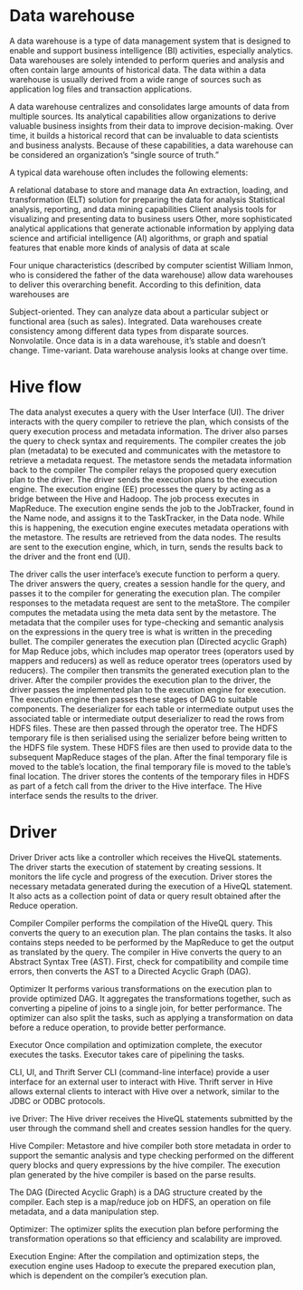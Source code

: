 # Data warehouse
A data warehouse is a type of data management system that is designed to enable and support business intelligence (BI) activities, especially analytics. Data warehouses are solely intended to perform queries and analysis and often contain large amounts of historical data. The data within a data warehouse is usually derived from a wide range of sources such as application log files and transaction applications.

A data warehouse centralizes and consolidates large amounts of data from multiple sources. Its analytical capabilities allow organizations to derive valuable business insights from their data to improve decision-making. Over time, it builds a historical record that can be invaluable to data scientists and business analysts. Because of these capabilities, a data warehouse can be considered an organization’s “single source of truth.”

A typical data warehouse often includes the following elements:

A relational database to store and manage data
An extraction, loading, and transformation (ELT) solution for preparing the data for analysis
Statistical analysis, reporting, and data mining capabilities
Client analysis tools for visualizing and presenting data to business users
Other, more sophisticated analytical applications that generate actionable information by applying data science and artificial intelligence (AI) algorithms, or graph and spatial features that enable more kinds of analysis of data at scale

Four unique characteristics (described by computer scientist William Inmon, who is considered the father of the data warehouse) allow data warehouses to deliver this overarching benefit. According to this definition, data warehouses are

Subject-oriented. They can analyze data about a particular subject or functional area (such as sales).
Integrated. Data warehouses create consistency among different data types from disparate sources.
Nonvolatile. Once data is in a data warehouse, it’s stable and doesn’t change.
Time-variant. Data warehouse analysis looks at change over time.

# Hive flow


The data analyst executes a query with the User Interface (UI).
The driver interacts with the query compiler to retrieve the plan, which consists of the query execution process and metadata information. The driver also parses the query to check syntax and requirements.
The compiler creates the job plan (metadata) to be executed and communicates with the metastore to retrieve a metadata request.
The metastore sends the metadata information back to the compiler
The compiler relays the proposed query execution plan to the driver.
The driver sends the execution plans to the execution engine.
The execution engine (EE) processes the query by acting as a bridge between the Hive and Hadoop. The job process executes in MapReduce. The execution engine sends the job to the JobTracker, found in the Name node, and assigns it to the TaskTracker, in the Data node. While this is happening, the execution engine executes metadata operations with the metastore.
The results are retrieved from the data nodes.
The results are sent to the execution engine, which, in turn, sends the results back to the driver and the front end (UI).

The driver calls the user interface’s execute function to perform a query.
The driver answers the query, creates a session handle for the query, and passes it to the compiler for generating the execution plan.
The compiler responses to the metadata request are sent to the metaStore.
The compiler computes the metadata using the meta data sent by the metastore. The metadata that the compiler uses for type-checking and semantic analysis on the expressions in the query tree is what is written in the preceding bullet. The compiler generates the execution plan (Directed acyclic Graph) for Map Reduce jobs, which includes map operator trees (operators used by mappers and reducers) as well as reduce operator trees (operators used by reducers).
The compiler then transmits the generated execution plan to the driver.
After the compiler provides the execution plan to the driver, the driver passes the implemented plan to the execution engine for execution.
The execution engine then passes these stages of DAG to suitable components. The deserializer for each table or intermediate output uses the associated table or intermediate output deserializer to read the rows from HDFS files. These are then passed through the operator tree. The HDFS temporary file is then serialised using the serializer before being written to the HDFS file system. These HDFS files are then used to provide data to the subsequent MapReduce stages of the plan. After the final temporary file is moved to the table’s location, the final temporary file is moved to the table’s final location.
The driver stores the contents of the temporary files in HDFS as part of a fetch call from the driver to the Hive interface. The Hive interface sends the results to the driver.

# Driver 
Driver
Driver acts like a controller which receives the HiveQL statements. The driver starts the execution of statement by creating sessions. It monitors the life cycle and progress of the execution. Driver stores the necessary metadata generated during the execution of a HiveQL statement. It also acts as a collection point of data or query result obtained after the Reduce operation.

Compiler
Compiler performs the compilation of the HiveQL query. This converts the query to an execution plan. The plan contains the tasks. It also contains steps needed to be performed by the MapReduce to get the output as translated by the query. The compiler in Hive converts the query to an Abstract Syntax Tree (AST). First, check for compatibility and compile time errors, then converts the AST to a Directed Acyclic Graph (DAG).

Optimizer
It performs various transformations on the execution plan to provide optimized DAG. It aggregates the transformations together, such as converting a pipeline of joins to a single join, for better performance. The optimizer can also split the tasks, such as applying a transformation on data before a reduce operation, to provide better performance.

Executor
Once compilation and optimization complete, the executor executes the tasks. Executor takes care of pipelining the tasks.

CLI, UI, and Thrift Server
CLI (command-line interface) provide a user interface for an external user to interact with Hive. Thrift server in Hive allows external clients to interact with Hive over a network, similar to the JDBC or ODBC protocols.

ive Driver: The Hive driver receives the HiveQL statements submitted by the user through the command shell and creates session handles for the query.

Hive Compiler: Metastore and hive compiler both store metadata in order to support the semantic analysis and type checking performed on the different query blocks and query expressions by the hive compiler. The execution plan generated by the hive compiler is based on the parse results.

The DAG (Directed Acyclic Graph) is a DAG structure created by the compiler. Each step is a map/reduce job on HDFS, an operation on file metadata, and a data manipulation step.

Optimizer: The optimizer splits the execution plan before performing the transformation operations so that efficiency and scalability are improved.

Execution Engine: After the compilation and optimization steps, the execution engine uses Hadoop to execute the prepared execution plan, which is dependent on the compiler’s execution plan.

